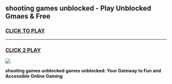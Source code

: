 
## shooting games unblocked - Play Unblocked Gmaes & Free
<h3>
<a href="https://premium.freeplayer.one?title=shooting_games_unblocked&ref=20F">CLICK TO PLAY</a></h3>
<hr>

<h3>
<a href="https://premium.freeplayer.one?title=shooting_games_unblocked&ref=20F">CLICK 2 PLAY</a>
  
</h3>

<a href="https://premium.freeplayer.one?title=shooting_games_unblocked&ref=20F/"><img src="https://clearcache.store/games.png"></a>


**shooting games unblocked games unblocked: Your Gateway to Fun and Accessible Online Gaming**
